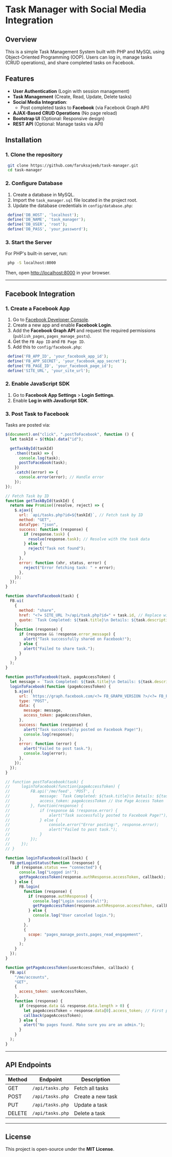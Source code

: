 # Task Manager with Social Media Integration

## Overview

This is a simple Task Management System built with PHP and MySQL using Object-Oriented Programming (OOP). Users can log in, manage tasks (CRUD operations), and share completed tasks on Facebook.

## Features

- **User Authentication** (Login with session management)
- **Task Management** (Create, Read, Update, Delete tasks)
- **Social Media Integration**:
  - Post completed tasks to **Facebook** (via Facebook Graph API)
- **AJAX-Based CRUD Operations** (No page reload)
- **Bootstrap UI** (Optional: Responsive design)
- **REST API** (Optional: Manage tasks via API)

## Installation

### 1. Clone the repository

```sh
 git clone https://github.com/faruksajeeb/task-manager.git
 cd task-manager
```

### 2. Configure Database

1. Create a database in MySQL.
2. Import the `task_manager.sql` file located in the project root.
3. Update the database credentials in `config/database.php`:

```php
 define('DB_HOST', 'localhost');
 define('DB_NAME', 'task_manager');
 define('DB_USER', 'root');
 define('DB_PASS', 'your_password');
```

### 3. Start the Server

For PHP's built-in server, run:

```sh
 php -S localhost:8000
```

Then, open [http://localhost:8000](http://localhost:8000) in your browser.

---

## Facebook Integration

### 1. Create a Facebook App

1. Go to [Facebook Developer Console](https://developers.facebook.com/).
2. Create a new app and enable **Facebook Login**.
3. Add the **Facebook Graph API** and request the required permissions (`publish_pages`, `pages_manage_posts`).
4. Get the `FB App ID` and `FB Page ID`.
5. Add this to `config/facebook.php`:

```php
 define('FB_APP_ID', 'your_facebook_app_id');
 define('FB_APP_SECRET', 'your_facebook_app_secret');
 define('FB_PAGE_ID', 'your_facebook_page_id');
 define('SITE_URL', 'your_site_url');
```

### 2. Enable JavaScript SDK

1. Go to **Facebook App Settings** > **Login Settings**.
2. Enable **Log in with JavaScript SDK**.

### 3. Post Task to Facebook

Tasks are posted via:

```javascript
$(document).on("click", ".postToFacebook", function () {
  let taskId = $(this).data("id");

  getTaskById(taskId)
    .then((task) => {
      console.log(task);
      postToFacebook(task);
    })
    .catch((error) => {
      console.error(error); // Handle error
    });
});

// Fetch Task by ID
function getTaskById(taskId) {
  return new Promise((resolve, reject) => {
    $.ajax({
      url: `api/tasks.php?id=${taskId}`, // Fetch task by ID
      method: "GET",
      dataType: "json",
      success: function (response) {
        if (response.task) {
          resolve(response.task); // Resolve with the task data
        } else {
          reject("Task not found");
        }
      },
      error: function (xhr, status, error) {
        reject("Error fetching task: " + error);
      },
    });
  });
}

function shareToFacebook(task) {
  FB.ui(
    {
      method: "share",
      href: "<?= SITE_URL ?>/api/task.php?id=" + task.id, // Replace with your task URL
      quote: `Task Completed: ${task.title}\n Details: ${task.description}\n Due Date: ${task.due_date}`,
    },
    function (response) {
      if (response && !response.error_message) {
        alert("Task successfully shared on Facebook!");
      } else {
        alert("Failed to share task.");
      }
    }
  );
}

function postToFacebook(task, pageAccessToken) {
  let message = `Task Completed: ${task.title}\n Details: ${task.description}\n Due Date: ${task.due_date}`;
  loginToFacebook(function (pageAccessToken) {
    $.ajax({
      url: `https://graph.facebook.com/<?= FB_GRAPH_VERSION ?>/<?= FB_PAGE_ID ?>/feed`,
      type: "POST",
      data: {
        message: message,
        access_token: pageAccessToken,
      },
      success: function (response) {
        alert("Task successfully posted on Facebook Page!");
        console.log(response);
      },
      error: function (error) {
        alert("Failed to post task.");
        console.log(error);
      },
    });
  });
}

// function postToFacebook(task) {
//     loginToFacebook(function(pageAccessToken) {
//         FB.api('/me/feed', 'POST', {
//             message: `Task Completed: ${task.title}\n Details: ${task.description}\n Due Date: ${task.due_date}`,
//             access_token: pageAccessToken // Use Page Access Token
//         }, function(response) {
//             if (response && !response.error) {
//                 alert("Task successfully posted to Facebook Page!");
//             } else {
//                 console.error("Error posting:", response.error);
//                 alert("Failed to post task.");
//             }
//         });
//     });
// }

function loginToFacebook(callback) {
  FB.getLoginStatus(function (response) {
    if (response.status === "connected") {
      console.log("Logged in!");
      getPageAccessToken(response.authResponse.accessToken, callback);
    } else {
      FB.login(
        function (response) {
          if (response.authResponse) {
            console.log("Login successful!");
            getPageAccessToken(response.authResponse.accessToken, callback);
          } else {
            console.log("User canceled login.");
          }
        },
        {
          scope: "pages_manage_posts,pages_read_engagement",
        }
      );
    }
  });
}

function getPageAccessToken(userAccessToken, callback) {
  FB.api(
    "/me/accounts",
    "GET",
    {
      access_token: userAccessToken,
    },
    function (response) {
      if (response.data && response.data.length > 0) {
        let pageAccessToken = response.data[0].access_token; // First page access token
        callback(pageAccessToken);
      } else {
        alert("No pages found. Make sure you are an admin.");
      }
    }
  );
}
```

---

## API Endpoints

| Method | Endpoint         | Description       |
| ------ | ---------------- | ----------------- |
| GET    | `/api/tasks.php` | Fetch all tasks   |
| POST   | `/api/tasks.php` | Create a new task |
| PUT    | `/api/tasks.php` | Update a task     |
| DELETE | `/api/tasks.php` | Delete a task     |

---

## License

This project is open-source under the **MIT License**.
